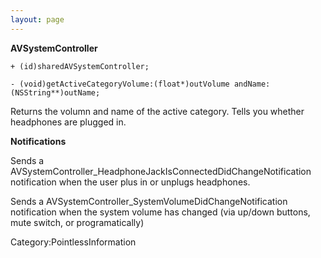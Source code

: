 ```yaml
---
layout: page
---
```


**AVSystemController**

    + (id)sharedAVSystemController;

    - (void)getActiveCategoryVolume:(float*)outVolume andName:(NSString**)outName;

Returns the volumn and name of the active category. Tells you whether headphones are plugged in.

**Notifications**

Sends a AVSystemController_HeadphoneJackIsConnectedDidChangeNotification notification when the user plus in or unplugs headphones.

Sends a AVSystemController_SystemVolumeDidChangeNotification notification when the system volume has changed (via up/down buttons, mute switch, or programatically)


Category:PointlessInformation‏‎
